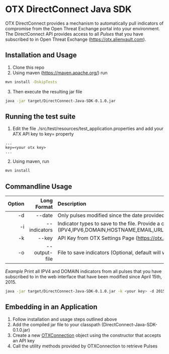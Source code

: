 # OTX DirectConnect Java SDK
OTX DirectConnect provides a mechanism to automatically pull indicators of compromise from the Open Threat Exchange portal into your environment.  The DirectConnect API provides access to all _Pulses_ that you have subscribed to in Open Threat Exchange (https://otx.alienvault.com). 

## Installation and Usage
1. Clone this repo
2. Using maven (https://maven.apache.org/) run
``` bash
mvn install -DskipTests
```
3. Then execute the resulting jar file
``` bash
java -jar target/DirectConnect-Java-SDK-0.1.0.jar
```

## Running the test suite
1. Edit the file ./src/test/resources/test\_application.properties and add your ATX API key to key= property
```
...
key=<your otx key>
...
```
2. Using maven, run
``` bash
mvn install
```

## Commandline Usage
| Option | Long Format | Description |
| ------:|  ------:| :------|
|  -d  | --date <arg> | Only pulses modified since the date provided will be downloaded |
|  -i  | --indicators <arg> | Indicator types to save to the file. Provide a comma separated string of indicators (IPV4,IPV6,DOMAIN,HOSTNAME,EMAIL,URL,URI,MD5,SHA1,SHA256,PEHASH,IMPHASH,CIDR,PATH,MUTEX,CVE) |
|  -k  | --key <arg> | API Key from OTX Settings Page (https://otx.alienvault.com/settings/). |
|  -o  | --output-file <arg> | File to save indicators (Optional, default will write to console) |


_Example_
Print all IPV4 and DOMAIN indicators from all pulses that you have subscribed to in the web interface that have been modified since April 15th, 2015.
 ``` bash
 java -jar target/DirectConnect-Java-SDK-0.1.0.jar -k <your key> -d 2015-04-15 -i IPV4,DOMAIN
 ```

## Embedding in an Application

1. Follow installation and usage steps outlined above
2. Add the compiled jar file to your classpath (DirectConnect-Java-SDK-0.1.0.jar)
3. Create a new [OTXConnection](AlienVault-Labs/OTX-Java-SDK/blob/master/src/main/java/com/alienvault/otx/connect/OTXConnection.java) object using the constructor that accepts an API key
4. Call the utility methods provided by OTXConnection to retrieve Pulses
